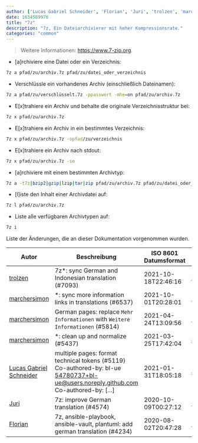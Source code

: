 ```yaml
---
author: ['Lucas Gabriel Schneider', 'Florian', 'Juri', 'trolzen', 'marchersimon']
date: 1634589976
title: "7z"
description: "7z, Ein Dateiarchivierer mit hoher Kompressionsrate."
categories: "common"
---
```

> Weitere Informationen: <https://www.7-zip.org>.

- [a]rchiviere eine Datei oder ein Verzeichnis:

```bash
7z a pfad/zu/archiv.7z pfad/zu/datei_oder_verzeichnis
```

- Verschlüssle ein vorhandenes Archiv (einschließlich Dateinamen):

```bash
7z a pfad/zu/verschlüsselt.7z -ppasswort -mhe=on pfad/zu/archiv.7z
```

- E[x]trahiere ein Archiv und behalte die originale Verzeichnisstruktur bei:

```bash
7z x pfad/zu/archiv.7z
```

- E[x]trahiere ein Archiv in ein bestimmtes Verzeichnis:

```bash
7z x pfad/zu/archiv.7z -opfad/zu/verzeichnis
```

- E[x]trahiere ein Archiv nach stdout:

```bash
7z x pfad/zu/archiv.7z -so
```

- [a]rchiviere mit einem bestimmten Archivtyp:

```bash
7z a -t7z|bzip2|gzip|lzip|tar|zip pfad/zu/archiv.7z pfad/zu/datei_oder_verzeichnis
```

- [l]iste den Inhalt einer Archivdatei auf:

```bash
7z l pfad/zu/archiv.7z
```

- Liste alle verfügbaren Archivtypen auf:

```bash
7z i
```
Liste der Änderungen, die an dieser Dokumentation vorgenommen wurden.


Autor | Beschreibung | ISO 8601 Datumsformat | Link zu GitHub
------|-----|-----|-----
[trolzen](mailto:trolzen@gmail.com) | 7z*: sync German and Indonesian translation (#7093) | 2021-10-18T22:46:16 | [49161f33794b](https://github.com/tldr-pages/tldr/commit/49161f33794b7359ec6d28bd8773248f81854fd0)
[marchersimon](mailto:50295997+marchersimon@users.noreply.github.com) | *: sync more information links in translations (#6537) | 2021-10-01T20:28:01 | [642dbf2e972e](https://github.com/tldr-pages/tldr/commit/642dbf2e972e388fab8c84ba3b4685fb862b6454)
[marchersimon](mailto:50295997+marchersimon@users.noreply.github.com) | German pages: replace `Mehr Informationen` with `Weitere Informationen` (#5814) | 2021-04-24T13:09:56 | [0a15df6ce3d7](https://github.com/tldr-pages/tldr/commit/0a15df6ce3d790b71b8fa4ae2e8befe0ed0806c7)
[marchersimon](mailto:50295997+marchersimon@users.noreply.github.com) | *: clean up and normalize (#5437) | 2021-03-25T17:42:04 | [de311e174960](https://github.com/tldr-pages/tldr/commit/de311e17496083a7f805793ef228995ecc7e8c97)
[Lucas Gabriel Schneider](mailto:casdpa@gmail.com) | multiple pages: format technical tokens (#5119) Co-authored-by: bl-ue <54780737+bl-ue@users.noreply.github.com> Co-authored-by: [...] | 2021-01-31T18:05:18 | [a5fe31bc47ae](https://github.com/tldr-pages/tldr/commit/a5fe31bc47aece3efa5e66b52b3cf384f27d5d72)
[Juri](mailto:juri.dispan@posteo.net) | 7z: improve German translation (#4574) | 2020-10-09T00:27:12 | [0d93868ba86e](https://github.com/tldr-pages/tldr/commit/0d93868ba86e64fd55254e06de6ceff27b2ff346)
[Florian](mailto:40308458+ProfileID@users.noreply.github.com) | 7z, ansible-playbook, ansible-vault, plantuml: add german translation (#4234) | 2020-08-02T20:47:28 | [bb6f6dbe3793](https://github.com/tldr-pages/tldr/commit/bb6f6dbe37937d552739f11596e75918a49d9356)

